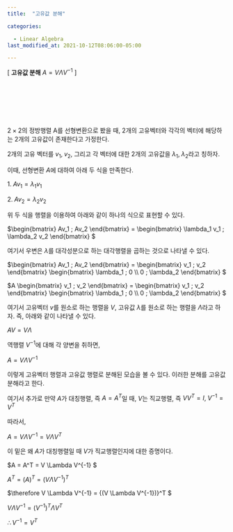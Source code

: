 ```yaml
---
title:  "고유값 분해"

categories:

  - Linear Algebra
last_modified_at: 2021-10-12T08:06:00-05:00

---
```


\[ **고유값 분해** $A = V \Lambda V^{-1}$ \]

<br/>
<br/>
<br/>
<br/>
<br/>

$2 \times 2$의 정방행렬 A를 선형변환으로 봤을 때, 2개의 고유벡터와 각각의 벡터에 해당하는 2개의 고유값이 존재한다고 가정한다. 

2개의 고유 벡터를 $v_1, \; v_2$,  그리고 각 벡터에 대한 2개의 고유값을 $\lambda_1, \; \lambda_2$라고 칭하자. 

이때, 선형변환 $A$에 대하여 아래 두 식을 만족한다. 

$1. \; Av_1 = \lambda_1 v_1$

$2. \; Av_2 = \lambda_2 v_2$

위 두 식을 행렬을 이용하여 아래와 같이 하나의 식으로 표현할 수 있다. 

$\begin{bmatrix} Av_1 \; Av_2 \end{bmatrix} = \begin{bmatrix} \lambda_1 v_1 \; \lambda_2 v_2 \end{bmatrix} $

여기서 우변은 $\lambda$를 대각성분으로 하는 대각행렬을 곱하는 것으로 나타낼 수 있다. 

$\begin{bmatrix} Av_1 \; Av_2 \end{bmatrix} = \begin{bmatrix} v_1 \; v_2 \end{bmatrix} \begin{bmatrix} \lambda_1 \; 0 \\\\ 0 \; \lambda_2 \end{bmatrix} $

$A \begin{bmatrix} v_1 \; v_2 \end{bmatrix} = \begin{bmatrix} v_1 \; v_2 \end{bmatrix} \begin{bmatrix} \lambda_1 \; 0 \\\\ 0 \; \lambda_2 \end{bmatrix} $

여기서 고유벡터 $v$를 원소로 하는 행렬을 $V$,  고유값 $\lambda$를 원소로 하는 행렬을 $\Lambda$라고 하자. 즉, 아래와 같이 나타낼 수 있다. 

$AV = V \Lambda$ 

역행렬 $V^{-1}$에 대해 각 양변을 취하면,

$A = V \Lambda V^{-1}$ 

이렇게 고유벡터 행렬과 고유값 행렬로 분해된 모습을 볼 수 있다. 이러한 분해를 고유값 분해라고 한다. 

여기서 추가로 만약 $A$가 대칭행렬, 즉 $A = A^T$일 때, $V$는 직교행렬, 즉 $VV^T = I, \; V^{-1} = V^T$

따라서,

$A = V \Lambda V^{-1} = V \Lambda V^T$ 

이 밑은 왜 $A$가 대칭행렬일 때 $V$가 직교행렬인지에 대한 증명이다. 

$A = A^T = V \Lambda V^{-1} $

$A^T = {(A)}^T = {(V \Lambda V^{-1})}^T$ 

$\therefore V \Lambda V^{-1} = {(V \Lambda V^{-1})}^T $

$V \Lambda V^{-1} = {(V^{-1})}^T \Lambda V^T$

$\therefore V^{-1} = V^T$ 
